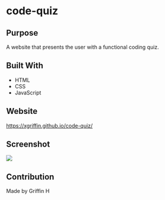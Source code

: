# code-quiz

## Purpose
A website that presents the user with a functional coding quiz.

## Built With
* HTML
* CSS
* JavaScript

## Website
https://xgriffin.github.io/code-quiz/

## Screenshot
![](screenshot.png)

## Contribution
Made by Griffin H